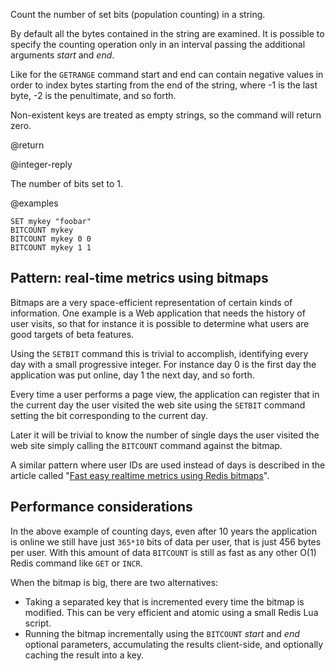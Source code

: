 Count the number of set bits (population counting) in a string.

By default all the bytes contained in the string are examined. It is possible to
specify the counting operation only in an interval passing the additional
arguments _start_ and _end_.

Like for the `GETRANGE` command start and end can contain negative values in
order to index bytes starting from the end of the string, where -1 is the last
byte, -2 is the penultimate, and so forth.

Non-existent keys are treated as empty strings, so the command will return zero.

@return

@integer-reply

The number of bits set to 1.

@examples

```cli
SET mykey "foobar"
BITCOUNT mykey
BITCOUNT mykey 0 0
BITCOUNT mykey 1 1
```

## Pattern: real-time metrics using bitmaps

Bitmaps are a very space-efficient representation of certain kinds of
information. One example is a Web application that needs the history of user
visits, so that for instance it is possible to determine what users are good
targets of beta features.

Using the `SETBIT` command this is trivial to accomplish, identifying every day
with a small progressive integer. For instance day 0 is the first day the
application was put online, day 1 the next day, and so forth.

Every time a user performs a page view, the application can register that in the
current day the user visited the web site using the `SETBIT` command setting the
bit corresponding to the current day.

Later it will be trivial to know the number of single days the user visited the
web site simply calling the `BITCOUNT` command against the bitmap.

A similar pattern where user IDs are used instead of days is described in the
article called "[Fast easy realtime metrics using Redis
bitmaps][hbgc212fermurb]".

[hbgc212fermurb]:
  http://blog.getspool.com/2011/11/29/fast-easy-realtime-metrics-using-redis-bitmaps

## Performance considerations

In the above example of counting days, even after 10 years the application is
online we still have just `365*10` bits of data per user, that is just 456 bytes
per user. With this amount of data `BITCOUNT` is still as fast as any other O(1)
Redis command like `GET` or `INCR`.

When the bitmap is big, there are two alternatives:

- Taking a separated key that is incremented every time the bitmap is modified.
  This can be very efficient and atomic using a small Redis Lua script.
- Running the bitmap incrementally using the `BITCOUNT` _start_ and _end_
  optional parameters, accumulating the results client-side, and optionally
  caching the result into a key.
